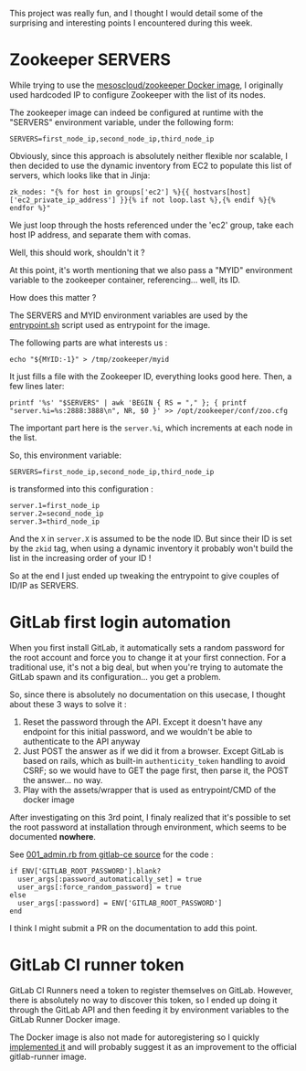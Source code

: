 This project was really fun, and I thought I would detail some of the
surprising and interesting points I encountered during this week.

# Zookeeper SERVERS

While trying to use the [mesoscloud/zookeeper Docker
image](https://hub.docker.com/r/mesoscloud/zookeeper/), I originally used
hardcoded IP to configure Zookeeper with the list of its nodes.

The zookeeper image can indeed be configured at runtime with the "SERVERS"
environment variable, under the following form:

    SERVERS=first_node_ip,second_node_ip,third_node_ip

Obviously, since this approach is absolutely neither flexible nor scalable, I
then decided to use the dynamic inventory from EC2 to populate this list of
servers, which looks like that in Jinja:

    zk_nodes: "{% for host in groups['ec2'] %}{{ hostvars[host]['ec2_private_ip_address'] }}{% if not loop.last %},{% endif %}{% endfor %}"

We just loop through the hosts referenced under the 'ec2' group, take each host
IP address, and separate them with comas.

Well, this should work, shouldn't it ?

At this point, it's worth mentioning that we also pass a "MYID" environment
variable to the zookeeper container, referencing... well, its ID.

How does this matter ?

The SERVERS and MYID environment variables are used by the
[entrypoint.sh](https://github.com/mesoscloud/zookeeper/blob/master/3.4.8/centos/7/entrypoint.sh)
script used as entrypoint for the image.

The following parts are what interests us :

    echo "${MYID:-1}" > /tmp/zookeeper/myid

It just fills a file with the Zookeeper ID, everything looks good here. Then, a
few lines later:

    printf '%s' "$SERVERS" | awk 'BEGIN { RS = "," }; { printf "server.%i=%s:2888:3888\n", NR, $0 }' >> /opt/zookeeper/conf/zoo.cfg

The important part here is the `server.%i`, which increments at each node in
the list.

So, this environment variable:

    SERVERS=first_node_ip,second_node_ip,third_node_ip

is transformed into this configuration :

    server.1=first_node_ip
    server.2=second_node_ip
    server.3=third_node_ip

And the `X` in `server.X` is assumed to be the node ID. But since their ID is
set by the `zkid` tag, when using a dynamic inventory it probably won't build
the list in the increasing order of your ID !

So at the end I just ended up tweaking the entrypoint to give couples of ID/IP
as SERVERS.

# GitLab first login automation

When you first install GitLab, it automatically sets a random password for the
root account and force you to change it at your first connection. For a
traditional use, it's not a big deal, but when you're trying to automate the
GitLab spawn and its configuration... you get a problem.

So, since there is absolutely no documentation on this usecase, I thought about
these 3 ways to solve it :

1. Reset the password through the API. Except it doesn't have any endpoint for
   this initial password, and we wouldn't be able to authenticate to the API
   anyway
2. Just POST the answer as if we did it from a browser. Except GitLab is based
   on rails, which as built-in `authenticity_token` handling to avoid CSRF; so
   we would have to GET the page first, then parse it, the POST the answer...
   no way.
3. Play with the assets/wrapper that is used as entrypoint/CMD of the docker
   image

After investigating on this 3rd point, I finaly realized that it's possible to
set the root password at installation through environment, which seems to be
documented **nowhere**.

See [001_admin.rb from gitlab-ce
source](https://gitlab.com/gitlab-org/gitlab-ce/blob/master/db/fixtures/production/001_admin.rb)
for the code :

    if ENV['GITLAB_ROOT_PASSWORD'].blank?
      user_args[:password_automatically_set] = true
      user_args[:force_random_password] = true
    else
      user_args[:password] = ENV['GITLAB_ROOT_PASSWORD']
    end

I think I might submit a PR on the documentation to add this point.

# GitLab CI runner token

GitLab CI Runners need a token to register themselves on GitLab. However, there
is absolutely no way to discover this token, so I ended up doing it through the
GitLab API and then feeding it by environment variables to the GitLab Runner
Docker image.

The Docker image is also not made for autoregistering so I quickly [implemented
it](https://github.com/Horgix/dockerfiles/tree/master/gitlab-runner) and will
probably suggest it as an improvement to the official gitlab-runner image.
